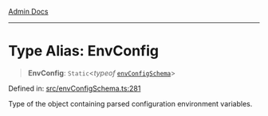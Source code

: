 [Admin Docs](/)

***

# Type Alias: EnvConfig

> **EnvConfig**: `Static`\<*typeof* [`envConfigSchema`](../variables/envConfigSchema.md)\>

Defined in: [src/envConfigSchema.ts:281](https://github.com/NishantSinghhhhh/talawa-api/blob/502aef4080ad9777c9b76e051d199e7a956ceecc/src/envConfigSchema.ts#L281)

Type of the object containing parsed configuration environment variables.
